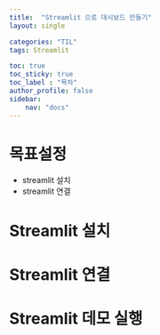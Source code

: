 ```yaml
---
title:  "Streamlit 으로 대시보드 만들기"
layout: single

categories: "TIL"
tags: Streamlit

toc: true
toc_sticky: true
toc_label : "목차"
author_profile: false
sidebar:
    nav: "docs"
---
```


# 목표설정
- streamlit 설치
- streamlit 연결

# Streamlit 설치

# Streamlit 연결

# Streamlit 데모 실행

